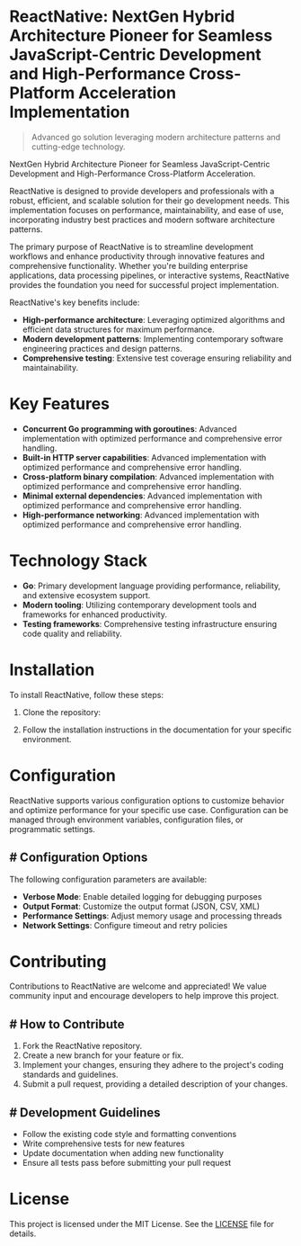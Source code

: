 <!-- fallback_ReactNative_20250806222053_18562 -->

# ReactNative: NextGen Hybrid Architecture Pioneer for Seamless JavaScript-Centric Development and High-Performance Cross-Platform Acceleration Implementation
> Advanced go solution leveraging modern architecture patterns and cutting-edge technology.

NextGen Hybrid Architecture Pioneer for Seamless JavaScript-Centric Development and High-Performance Cross-Platform Acceleration.

ReactNative is designed to provide developers and professionals with a robust, efficient, and scalable solution for their go development needs. This implementation focuses on performance, maintainability, and ease of use, incorporating industry best practices and modern software architecture patterns.

The primary purpose of ReactNative is to streamline development workflows and enhance productivity through innovative features and comprehensive functionality. Whether you're building enterprise applications, data processing pipelines, or interactive systems, ReactNative provides the foundation you need for successful project implementation.

ReactNative's key benefits include:

* **High-performance architecture**: Leveraging optimized algorithms and efficient data structures for maximum performance.
* **Modern development patterns**: Implementing contemporary software engineering practices and design patterns.
* **Comprehensive testing**: Extensive test coverage ensuring reliability and maintainability.

# Key Features

* **Concurrent Go programming with goroutines**: Advanced implementation with optimized performance and comprehensive error handling.
* **Built-in HTTP server capabilities**: Advanced implementation with optimized performance and comprehensive error handling.
* **Cross-platform binary compilation**: Advanced implementation with optimized performance and comprehensive error handling.
* **Minimal external dependencies**: Advanced implementation with optimized performance and comprehensive error handling.
* **High-performance networking**: Advanced implementation with optimized performance and comprehensive error handling.

# Technology Stack

* **Go**: Primary development language providing performance, reliability, and extensive ecosystem support.
* **Modern tooling**: Utilizing contemporary development tools and frameworks for enhanced productivity.
* **Testing frameworks**: Comprehensive testing infrastructure ensuring code quality and reliability.

# Installation

To install ReactNative, follow these steps:

1. Clone the repository:


2. Follow the installation instructions in the documentation for your specific environment.

# Configuration

ReactNative supports various configuration options to customize behavior and optimize performance for your specific use case. Configuration can be managed through environment variables, configuration files, or programmatic settings.

## # Configuration Options

The following configuration parameters are available:

* **Verbose Mode**: Enable detailed logging for debugging purposes
* **Output Format**: Customize the output format (JSON, CSV, XML)
* **Performance Settings**: Adjust memory usage and processing threads
* **Network Settings**: Configure timeout and retry policies

# Contributing

Contributions to ReactNative are welcome and appreciated! We value community input and encourage developers to help improve this project.

## # How to Contribute

1. Fork the ReactNative repository.
2. Create a new branch for your feature or fix.
3. Implement your changes, ensuring they adhere to the project's coding standards and guidelines.
4. Submit a pull request, providing a detailed description of your changes.

## # Development Guidelines

* Follow the existing code style and formatting conventions
* Write comprehensive tests for new features
* Update documentation when adding new functionality
* Ensure all tests pass before submitting your pull request

# License

This project is licensed under the MIT License. See the [LICENSE](https://github.com/sandibrrm/ReactNative/blob/main/LICENSE) file for details.
